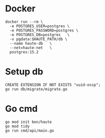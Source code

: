 # Docker
```
docker run --rm \
  -e POSTGRES_USER=postgres \
  -e POSTGRES_PASSWORD=postgres \
  -e POSTGRES_DB=postgres   \
  -v pgdata:$HAUTE_PATH/db \
  --name haute-db   \
  --net=haute-net   \
  postgres:15.2
```


  # Setup db
  ```
  CREATE EXTENSION IF NOT EXISTS "uuid-ossp";
  go run db/migrate/migrate.go
  ``` 

  # Go cmd
  ```
  go mod init ben/haute
  go mod tidy
  go run cmd/api/main.go
  ```